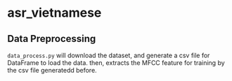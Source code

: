 # asr_vietnamese

## Data Preprocessing
`data_process.py` will download the dataset, and generate a csv file for DataFrame to load the data.
then, extracts the MFCC feature for training by the csv file generatedd before.